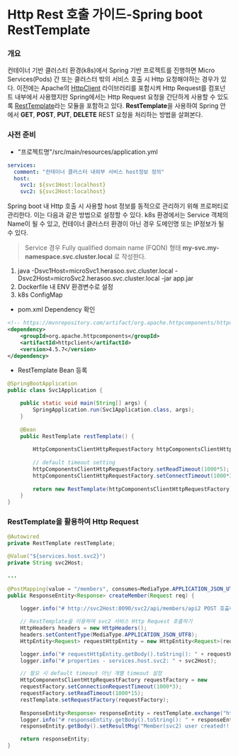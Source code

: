# Http Rest 호출 가이드-Spring boot RestTemplate



### 개요

컨테이너 기반 클러스터 환경(k8s)에서 Spring 기반 프로젝트를 진행하면 Micro Services(Pods) 간 또는 클러스터 밖의 서비스 호출 시 Http 요청해야하는 경우가 있다. 이전에는 Apache의 [HttpClient](https://hc.apache.org/httpcomponents-client-ga/) 라이브러리를 포함시켜 Http Request를 컴포넌트 내부에서 사용했지만 Spring에서는 Http Request 요청을 간단하게 사용할 수 있도록 [RestTemplate](https://docs.spring.io/spring/docs/current/javadoc-api/org/springframework/web/client/RestTemplate.html)라는 모듈을 포함하고 있다. **RestTemplate**을 사용하여 Spring 안에서 **GET**, **POST**, **PUT**, **DELETE** REST 요청을 처리하는 방법을 살펴본다.



### 사전 준비

- "프로젝트명"/src/main/resources/application.yml

```yaml
services:
  comment: "컨테이너 클러스터 내외부 서비스 host정보 정의"
  host:
    svc1: ${svc1Host:localhost}
    svc2: ${svc2Host:localhost}
```

Spring boot 내 Http 호출 시 사용할 host 정보를 동적으로 관리하기 위해 프로퍼티로 관리한다. 이는 다음과 같은 방법으로 설정할 수 있다. k8s 환경에서는 Service 객체의 Name이 될 수 있고, 컨테이너 클러스터 환경이 아닌 경우 도메인명 또는 IP정보가 될 수 있다.

> Service 경우 Fully qualified domain name (FQDN) 형태 **my-svc.my-namespace.svc.cluster.local** 로 작성한다.

1. java -Dsvc1Host=microSvc1.herasoo.svc.cluster.local -Dsvc2Host=microSvc2.herasoo.svc.cluster.local -jar app.jar
2. Dockerfile 내 ENV 환경변수로 설정
3. k8s ConfigMap



- pom.xml Dependency 확인

```xml
<!-- https://mvnrepository.com/artifact/org.apache.httpcomponents/httpclient -->
<dependency>
    <groupId>org.apache.httpcomponents</groupId>
    <artifactId>httpclient</artifactId>
    <version>4.5.7</version>
</dependency>
```



- RestTemplate Bean 등록

```java
@SpringBootApplication
public class Svc1Application {

	public static void main(String[] args) {
		SpringApplication.run(Svc1Application.class, args);
	}
	
	@Bean
	public RestTemplate restTemplate() {
		
		HttpComponentsClientHttpRequestFactory httpComponentsClientHttpRequestFactory = new HttpComponentsClientHttpRequestFactory();
		
		// default timeout setting
		httpComponentsClientHttpRequestFactory.setReadTimeout(1000*5);
		httpComponentsClientHttpRequestFactory.setConnectTimeout(1000*30);
		
		return new RestTemplate(httpComponentsClientHttpRequestFactory);
	}
}
```



### RestTemplate을 활용하여 Http Request

```java
@Autowired
private RestTemplate restTemplate;

@Value("${services.host.svc2}")
private String svc2Host;

...
    
@PostMapping(value = "/members", consumes=MediaType.APPLICATION_JSON_UTF8_VALUE, produces = MediaType.APPLICATION_JSON_UTF8_VALUE)
public ResponseEntity<Response> createMember(Request req) { 
    
	logger.info("# http://svc2Host:8090/svc2/api/members/api2 POST 호출하기");

    // RestTemplate을 이용하여 svc2 서비스 Http Request 호출하기
    HttpHeaders headers = new HttpHeaders();
    headers.setContentType(MediaType.APPLICATION_JSON_UTF8);
    HttpEntity<Request> requestHttpEntity = new HttpEntity<Request>(req, headers);

    logger.info("# requestHttpEntity.getBody().toString(): " + requestHttpEntity.getBody().toString());
    logger.info("# properties - services.host.svc2: " + svc2Host);

    // 필요 시 default timeout 아닌 개별 timeout 설정
	HttpComponentsClientHttpRequestFactory requestFactory = new 		 HttpComponentsClientHttpRequestFactory();
	requestFactory.setConnectionRequestTimeout(1000*3);
	requestFactory.setReadTimeout(1000*15);
	restTemplate.setRequestFactory(requestFactory);
    
    ResponseEntity<Response> responseEntity = restTemplate.exchange("http://" + svc2Host + ":8090/svc2/api/members/api2", HttpMethod.POST, requestHttpEntity, Response.class);
    logger.info("# responseEntity.getBody().toString(): " + responseEntity.getBody().toString());
    responseEntity.getBody().setResultMsg("Member(svc2) user created!!!!");

    return responseEntity;
}
```


